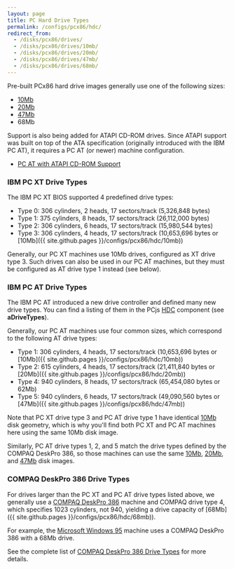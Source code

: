 ```yaml
---
layout: page
title: PC Hard Drive Types
permalink: /configs/pcx86/hdc/
redirect_from:
  - /disks/pcx86/drives/
  - /disks/pcx86/drives/10mb/
  - /disks/pcx86/drives/20mb/
  - /disks/pcx86/drives/47mb/
  - /disks/pcx86/drives/68mb/
---
```


Pre-built PCx86 hard drive images generally use one of the following sizes:

  - [10Mb](10mb/)
  - [20Mb](20mb/)
  - [47Mb](47mb/)
  - 68Mb

Support is also being added for ATAPI CD-ROM drives.  Since ATAPI support was
built on top of the ATA specification (originally introduced with the IBM PC AT),
it requires a PC AT (or newer) machine configuration.

  - [PC AT with ATAPI CD-ROM Support](/machines/pcx86/ibm/5170/vga/cdrom/)

### IBM PC XT Drive Types

The IBM PC XT BIOS supported 4 predefined drive types:

  - Type 0: 306 cylinders, 2 heads, 17 sectors/track (5,326,848 bytes)
  - Type 1: 375 cylinders, 8 heads, 17 sectors/track (26,112,000 bytes)
  - Type 2: 306 cylinders, 6 heads, 17 sectors/track (15,980,544 bytes)
  - Type 3: 306 cylinders, 4 heads, 17 sectors/track (10,653,696 bytes or [10Mb]({{ site.github.pages }}/configs/pcx86/hdc/10mb))

Generally, our PC XT machines use 10Mb drives, configured as XT drive type 3.  Such drives can also
be used in our PC AT machines, but they must be configured as AT drive type 1 instead (see below).

### IBM PC AT Drive Types

The IBM PC AT introduced a new drive controller and defined many new drive types.  You can find a listing of them
in the PCjs [HDC](/machines/pcx86/lib/hdc.js) component (see **aDriveTypes**).

Generally, our PC AT machines use four common sizes, which correspond to the following AT drive types:

  - Type 1: 306 cylinders, 4 heads, 17 sectors/track (10,653,696 bytes or [10Mb]({{ site.github.pages }}/configs/pcx86/hdc/10mb))
  - Type 2: 615 cylinders, 4 heads, 17 sectors/track (21,411,840 bytes or [20Mb]({{ site.github.pages }}/configs/pcx86/hdc/20mb))
  - Type 4: 940 cylinders, 8 heads, 17 sectors/track (65,454,080 bytes or 62Mb)
  - Type 5: 940 cylinders, 6 heads, 17 sectors/track (49,090,560 bytes or [47Mb]({{ site.github.pages }}/configs/pcx86/hdc/47mb))

Note that PC XT drive type 3 and PC AT drive type 1 have identical [10Mb](10mb/) disk geometry, which is why you'll find
both PC XT and PC AT machines here using the same 10Mb disk image.

Similarly, PC AT drive types 1, 2, and 5 match the drive types defined by the COMPAQ DeskPro 386, so those machines
can use the same [10Mb](10mb/), [20Mb](20mb/), and [47Mb](47mb/) disk images.

### COMPAQ DeskPro 386 Drive Types

For drives larger than the PC XT and PC AT drive types listed above, we generally use a
[COMPAQ DeskPro 386](/machines/pcx86/compaq/deskpro386/) machine and COMPAQ drive type 4,
which specifies 1023 cylinders, not 940, yielding a drive capacity of [68Mb]({{ site.github.pages }}/configs/pcx86/hdc/68mb)).

For example, the [Microsoft Windows 95](/software/pcx86/sys/windows/win95/4.00.950/) machine uses
a COMPAQ DeskPro 386 with a 68Mb drive.

See the complete list of [COMPAQ DeskPro 386 Drive Types](/machines/pcx86/compaq/deskpro386/#fixed-disk-drive-parameter-table-values) for more details.
